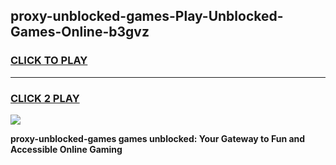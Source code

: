 
## proxy-unblocked-games-Play-Unblocked-Games-Online-b3gvz
<h3>
<a href="https://premium76.site?title=proxy-unblocked-games&ref=24A">CLICK TO PLAY</a></h3>
<hr>

<h3>
<a href="https://premium76.site?title=proxy-unblocked-games&ref=24A">CLICK 2 PLAY</a>
  
</h3>

<a href="https://premium76.site?title=proxy-unblocked-games&ref=24A"><img src="https://clearcache.store/games.png"></a>


**proxy-unblocked-games games unblocked: Your Gateway to Fun and Accessible Online Gaming**

